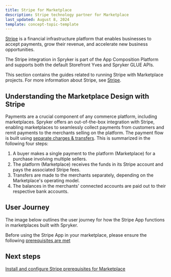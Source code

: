 ```yaml
---
title: Stripe for Marketplace
description: Stripe technology partner for Marketplace
last_updated: August 8, 2024
template: concept-topic-template
---
```


[Stripe](https://stripe.com/en-de) is a financial infrastructure platform that enables businesses to accept payments, grow their revenue, and accelerate new business opportunities.

The Stripe integration in Spryker is part of the App Composition Platform and supports both the default Storefront Yves and Spryker GLUE APIs.

This section contains the guides related to running Stripe with Marketplace projects. For more information about Stripe, see [Stripe](/docs/pbc/all/payment-service-provider/{{page.version}}/base-shop/third-party-integrations/stripe/stripe.html).

## Understanding the Marketplace Design with Stripe
Payments are a crucial component of any commerce platform, including marketplaces. Spryker offers an out-of-the-box integration with Stripe, enabling marketplaces to seamlessly collect payments from customers and remit payments to the merchants selling on the platform. 
The payment flow is built using [separate charges & transfers](https://docs.stripe.com/connect/separate-charges-and-transfers). This is summarized in the following four steps:

1. A buyer makes a single payment to the platform (Marketplace) for a purchase involving multiple sellers.
2. The platform (Marketplace) receives the funds in its Stripe account and pays the associated Stripe fees.
3. Transfers are made to the merchants separately, depending on the Marketplace's operating model.
4. The balances in the merchants' connected accounts are paid out to their respective bank accounts.


## User Journey
The image below outlines the user journey for how the Stripe App functions in marketplaces built with Spryker.


Before using the Stripe App in your marketplace, please ensure the following [prerequisites are met](/docs/pbc/all/payment-service-provider/{{page.version}}/marketplace/stripe-third-party-integration/install-and-configure-stripe-prerequisites-for-marketplace.html)

## Next steps

[Install and configure Stripe prerequisites for Marketplace](/docs/pbc/all/payment-service-provider/{{page.version}}/marketplace/stripe-third-party-integration/install-and-configure-stripe-prerequisites-for-marketplace.html)
